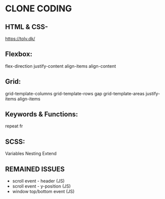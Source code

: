 # CLONE CODING
## HTML & CSS-
https://tolv.dk/


## Flexbox:
 flex-direction
 justify-content
 align-items
 align-content  
   
## Grid:
 grid-template-columns
 grid-template-rows
 gap
 grid-template-areas
 justify-items
 align-items  

## Keywords & Functions:
 repeat
 fr  

## SCSS:
 Variables
 Nesting
 Extend

 ## REMAINED ISSUES
 - scroll event - header  (JS)  
 - scroll event - y-position (JS)  
 - window top/bottom event (JS)